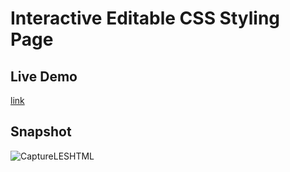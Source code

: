 ﻿# Interactive Editable CSS Styling Page

## Live Demo
[link](https://rami24t.github.io/InteractiveEditablePageHTMLCSS/)

## Snapshot

![CaptureLESHTML](https://github.com/Rami24t/InteractiveEditablePageHTMLCSS/assets/103028944/0e484b3b-f58c-472a-842f-4cb1ad770f47)
